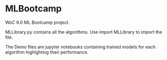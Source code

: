 # MLBootcamp
WoC 6.0 ML Bootcamp project.

MLLibrary.py contains all the algorithms. Use import MLLibrary to import the file.

The Demo files are jupyter notebooks containing trained models for each algorithm highlghting their performance.
